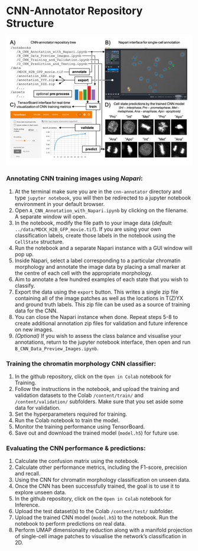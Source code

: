 # CNN-Annotator Repository Structure

![Protocol Pipeline](../assets/repository_structure.png)

### Annotating CNN training images using *Napari*:

1. At the terminal make sure you are in the `cnn-annotator` directory and type `jupyter notebook`, you will then be redirected to a jupyter notebook environment in your default browser.
2. Open `A_CNN_Annotation_with_Napari.ipynb` by clicking on the filename. A separate window will open.
3. In the notebook, modify the file path to your image data (*default:* `../data/MDCK_H2B_GFP_movie.tif`).
If you are using your own classification labels, create those labels in the notebook using the `CellState` structure.
4. Run the notebook and a separate Napari instance with a GUI window will pop up.
5. Inside Napari, select a label corresponding to a particular chromatin morphology and annotate the image data by placing a small marker at the centre of each cell with the appropriate morphology.
6. Aim to annotate a few hundred examples of each state that you wish to classify.
7. Export the data using the `export` button. This writes a single zip file containing all of the image patches as well as the locations in T(Z)YX and ground truth labels. This zip file can be used as a source of training data for the CNN.
8. You can close the Napari instance when done. Repeat steps 5-8 to create additional annotation zip files for validation and future inference on new images.
9. *(Optional)* If you wish to assess the class balance and visualise your annotations, return to the jupyter notebook interface, then open and run `B_CNN_Data_Preview_Images.ipynb`.

### Training the chromatin morphology CNN classifier:

1. In the github repository, click on the `Open in Colab` notebook for Training.
2. Follow the instructions in the notebook, and upload the training and validation datasets to the Colab `/content/train/` and `/content/validation/` subfolders.
Make sure that you set aside some data for validation.
3. Set the hyperparameters required for training.
4. Run the Colab notebook to train the model.
5. Monitor the training performance using TensorBoard.
6. Save out and download the trained model (`model.h5`) for future use.

### Evaluating the CNN performance & predictions:

1. Calculate the confusion matrix using the notebook.
2. Calculate other performance metrics, including the F1-score, precision and recall.
3. Using the CNN for chromatin morphology classification on unseen data.
4. Once the CNN has been successfully trained, the goal is to use it to explore unseen data.
5. In the github repository, click on the `Open in Colab` notebook for Inference.
6. Upload the test dataset(s) to the Colab `/content/test/` subfolder.
7. Upload the trained CNN model (`model.h5`) to the notebook.
Run the notebook to perform predictions on real data.
8. Perform UMAP dimensionality reduction along with a manifold projection of single-cell image patches to visualise the network’s classification in 2D.

